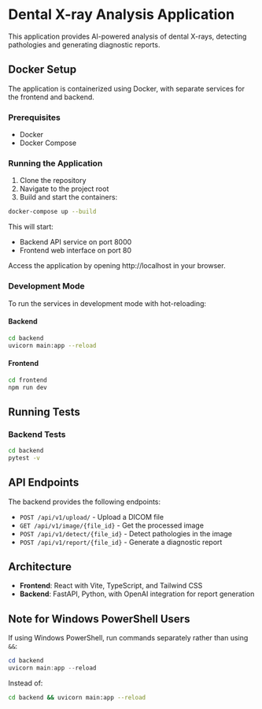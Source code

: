 # Dental X-ray Analysis Application

This application provides AI-powered analysis of dental X-rays, detecting pathologies and generating diagnostic reports.

## Docker Setup

The application is containerized using Docker, with separate services for the frontend and backend.

### Prerequisites

- Docker
- Docker Compose

### Running the Application

1. Clone the repository
2. Navigate to the project root
3. Build and start the containers:

```bash
docker-compose up --build
```

This will start:

- Backend API service on port 8000
- Frontend web interface on port 80

Access the application by opening http://localhost in your browser.

### Development Mode

To run the services in development mode with hot-reloading:

#### Backend

```bash
cd backend
uvicorn main:app --reload
```

#### Frontend

```bash
cd frontend
npm run dev
```

## Running Tests

### Backend Tests

```bash
cd backend
pytest -v
```

## API Endpoints

The backend provides the following endpoints:

- `POST /api/v1/upload/` - Upload a DICOM file
- `GET /api/v1/image/{file_id}` - Get the processed image
- `POST /api/v1/detect/{file_id}` - Detect pathologies in the image
- `POST /api/v1/report/{file_id}` - Generate a diagnostic report

## Architecture

- **Frontend**: React with Vite, TypeScript, and Tailwind CSS
- **Backend**: FastAPI, Python, with OpenAI integration for report generation

## Note for Windows PowerShell Users

If using Windows PowerShell, run commands separately rather than using `&&`:

```powershell
cd backend
uvicorn main:app --reload
```

Instead of:

```bash
cd backend && uvicorn main:app --reload
```
